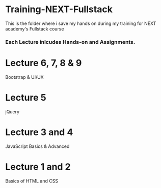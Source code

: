 # Training-NEXT-Fullstack
This is the folder where i save my hands on during my training for NEXT academy's Fullstack course
### Each Lecture inlcudes Hands-on and Assignments.
# Lecture 6, 7, 8 & 9
Bootstrap & UI/UX
# Lecture 5
jQuery
# Lecture 3 and 4
JavaScript Basics & Advanced
# Lecture 1 and 2
Basics of HTML and CSS

